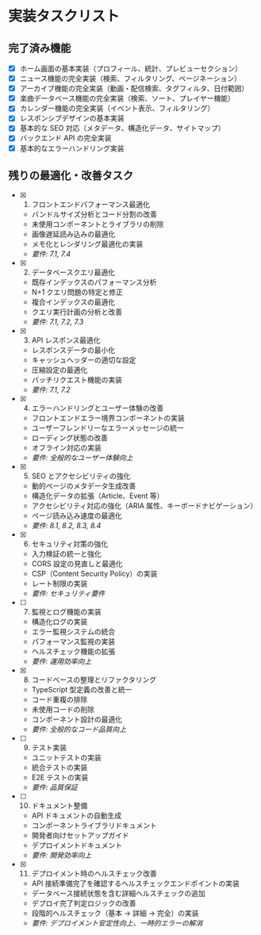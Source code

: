 # 実装タスクリスト

## 完了済み機能

- [x] ホーム画面の基本実装（プロフィール、統計、プレビューセクション）
- [x] ニュース機能の完全実装（検索、フィルタリング、ページネーション）
- [x] アーカイブ機能の完全実装（動画・配信検索、タグフィルタ、日付範囲）
- [x] 楽曲データベース機能の完全実装（検索、ソート、プレイヤー機能）
- [x] カレンダー機能の完全実装（イベント表示、フィルタリング）
- [x] レスポンシブデザインの基本実装
- [x] 基本的な SEO 対応（メタデータ、構造化データ、サイトマップ）
- [x] バックエンド API の完全実装
- [x] 基本的なエラーハンドリング実装

## 残りの最適化・改善タスク

- [x] 1. フロントエンドパフォーマンス最適化

  - バンドルサイズ分析とコード分割の改善
  - 未使用コンポーネントとライブラリの削除
  - 画像遅延読み込みの最適化
  - メモ化とレンダリング最適化の実装
  - _要件: 7.1, 7.4_

- [x] 2. データベースクエリ最適化

  - 既存インデックスのパフォーマンス分析
  - N+1 クエリ問題の特定と修正
  - 複合インデックスの最適化
  - クエリ実行計画の分析と改善
  - _要件: 7.1, 7.2, 7.3_

- [x] 3. API レスポンス最適化

  - レスポンスデータの最小化
  - キャッシュヘッダーの適切な設定
  - 圧縮設定の最適化
  - バッチリクエスト機能の実装
  - _要件: 7.1, 7.2_

- [x] 4. エラーハンドリングとユーザー体験の改善

  - フロントエンドエラー境界コンポーネントの実装
  - ユーザーフレンドリーなエラーメッセージの統一
  - ローディング状態の改善
  - オフライン対応の実装
  - _要件: 全般的なユーザー体験向上_

- [x] 5. SEO とアクセシビリティの強化

  - 動的ページのメタデータ生成改善
  - 構造化データの拡張（Article、Event 等）
  - アクセシビリティ対応の強化（ARIA 属性、キーボードナビゲーション）
  - ページ読み込み速度の最適化
  - _要件: 8.1, 8.2, 8.3, 8.4_

- [x] 6. セキュリティ対策の強化

  - 入力検証の統一と強化
  - CORS 設定の見直しと最適化
  - CSP（Content Security Policy）の実装
  - レート制限の実装
  - _要件: セキュリティ要件_

- [ ] 7. 監視とログ機能の実装

  - 構造化ログの実装
  - エラー監視システムの統合
  - パフォーマンス監視の実装
  - ヘルスチェック機能の拡張
  - _要件: 運用効率向上_

- [x] 8. コードベースの整理とリファクタリング

  - TypeScript 型定義の改善と統一
  - コード重複の排除
  - 未使用コードの削除
  - コンポーネント設計の最適化
  - _要件: 全般的なコード品質向上_

- [ ] 9. テスト実装

  - ユニットテストの実装
  - 統合テストの実装
  - E2E テストの実装
  - _要件: 品質保証_

- [ ] 10. ドキュメント整備

  - API ドキュメントの自動生成
  - コンポーネントライブラリドキュメント
  - 開発者向けセットアップガイド
  - デプロイメントドキュメント
  - _要件: 開発効率向上_

- [x] 11. デプロイメント時のヘルスチェック改善

  - API 接続準備完了を確認するヘルスチェックエンドポイントの実装
  - データベース接続状態を含む詳細ヘルスチェックの追加
  - デプロイ完了判定ロジックの改善
  - 段階的ヘルスチェック（基本 → 詳細 → 完全）の実装
  - _要件: デプロイメント安定性向上、一時的エラーの解消_
